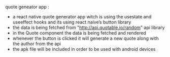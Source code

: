 quote geneator app :
- a react native quote generator app witch is using the usestate and useeffect hooks 
and its using react naive’s button library
- the data is being fetched from "http://api.quotable.io/random" api library 
- in the Quote component the data is being fetched and rendered 
- whenever the button is clicked it will generate a new quote along with the author from the api 
- the apk file will be included in order to be used with android devices
